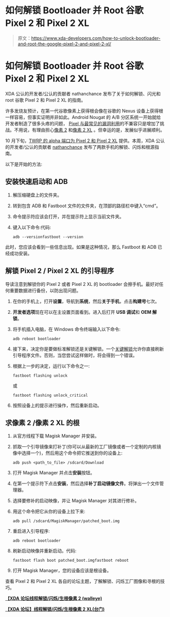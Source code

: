 # 如何解锁 Bootloader 并 Root 谷歌 Pixel 2 和 Pixel 2 XL

> 原文：<https://www.xda-developers.com/how-to-unlock-bootloader-and-root-the-google-pixel-2-and-pixel-2-xl/>

# 如何解锁 Bootloader 并 Root 谷歌 Pixel 2 和 Pixel 2 XL

XDA 公认的开发者/公认的贡献者 nathanchance 发布了关于如何解锁、闪光和 root 谷歌 Pixel 2 和 Pixel 2 XL 的指南。

许多发烧友预计，在第一代谷歌像素上获得根会像在谷歌的 Nexus 设备上获得根一样容易，但事实证明并非如此。Android Nougat 的 A/B 分区系统一开始就给开发者制造了很多头疼的问题， [Pixel 与最常见的漏洞利用](https://www.xda-developers.com/pixel-phones-not-yet-rootable-with-current-methods/)的不兼容只是增加了挑战。不用说，有理由担心[像素 2](https://www.xda-developers.com/tag/pixel-2/) 和[像素 2 XL](https://www.xda-developers.com/tag/pixel-2-xl/) 。但幸运的是，发展似乎进展顺利。

10 月下旬，[TWRP 的 alpha 端口为 Pixel 2 和 Pixel 2 XL](https://www.xda-developers.com/twrp-recovery-alpha-pixel-2-xl-available/) 提供。本周，XDA 公认的开发者/公认的贡献者 [nathanchance](https://forum.xda-developers.com/member.php?u=6842057) 发布了两款手机的解锁、闪烁和根源指南。

以下是开始的方法:

## 安装快速启动和 ADB

1.  解压缩硬盘上的文件夹。
2.  转到包含 ADB 和 Fastboot 文件的文件夹，在顶部的路径栏中键入“cmd”。
3.  命令提示符应该会打开，并在提示符上显示当前文件夹。
4.  键入以下命令:代码:

    ```
    adb --versionfastboot --version
    ```

此时，您应该会看到一些信息出现。如果是这种情况，那么 Fastboot 和 ADB 已经成功安装。

## 解锁 Pixel 2 / Pixel 2 XL 的引导程序

导读注意到解锁你的 Pixel 2 或者 Pixel 2 XL 的 bootloader 会擦手机。最好对任何重要数据进行备份，以防出现问题。

1.  在你的手机上，打开**设置**，导航到**系统**，然后**关于手机**，点击**构建号**七次。
2.  **开发者选项**现在可以在主设置页面看到。进入后打开 **USB 调试**和 **OEM 解锁**。
3.  将手机插入电脑，在 Windows 命令终端输入以下命令:

    ```
    adb reboot bootloader
    ```

4.  接下来，决定你是要做标准解锁还是关键解锁。一个[关键解锁](https://www.xda-developers.com/pixel-2-failing-flash-factory-images/)允许你直接刷新引导程序文件。否则，当您尝试这样做时，将会得到一个错误。
5.  根据上一步的决定，运行以下命令之一:

    ```
    fastboot flashing unlock
    ```

    或

    ```
    fastboot flashing unlock_critical
    ```

6.  按照设备上的提示进行操作，然后重新启动。

## 求像素 2 /像素 2 XL 的根

1.  从官方线程下载 Magisk Manager 并安装。
2.  抓取一个引导镜像来打补丁(你可以从最新的工厂镜像或者一个定制的内核镜像中选择一个)，然后用这个命令把它推送到你的设备上:

    ```
    adb push <path_to_file> /sdcard/Download
    ```

3.  打开 Magisk Manager 并点击**安装**按钮。
4.  在第一个提示符下点击**安装**，然后选择**补丁启动镜像文件**。将弹出一个文件管理器。
5.  选择要修补的启动映像，并让 Magisk Manager 对其进行修补。
6.  用这个命令把它从你的设备上拉下来:

    ```
    adb pull /sdcard/MagiskManager/patched_boot.img
    ```

7.  重启进入引导程序:

    ```
    adb reboot bootloader
    ```

8.  刷新启动映像并重新启动。代码:

    ```
    fastboot flash boot patched_boot.imgfastboot reboot
    ```

9.  打开 Magisk Manager，您的设备应该是根设备。

查看 Pixel 2 和 Pixel 2 XL 各自的论坛主题，了解解锁、闪烁工厂图像和寻根的技巧。

[**【XDA 论坛线程解锁/闪烁/生根像素 2 (walleye)**](https://forum.xda-developers.com/pixel-2/how-to/guide-unlock-flash-root-pixel-2-walleye-t3702417)

[**【XDA 论坛】线程解锁/闪烁/生根像素 2 XL(台门)**](https://forum.xda-developers.com/pixel-2-xl/how-to/guide-unlock-flash-root-pixel-2-xl-t3702418)